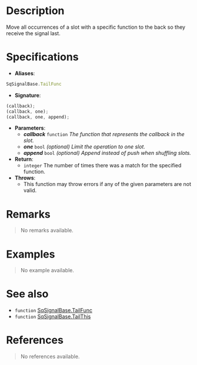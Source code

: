 # Description

Move all occurrences of a slot with a specific function to the back so they receive the signal last.

# Specifications

* **Aliases**:
```js
SqSignalBase.TailFunc
```
* **Signature**:
```js
(callback);
(callback, one);
(callback, one, append);
```
* **Parameters**:
	* **_callback_** `function` *The function that represents the callback in the slot.*
	* **_one_** `bool` *(optional) Limit the operation to one slot.*
	* **_append_** `bool` *(optional) Append instead of push when shuffling slots.*
* **Return**:
	* `integer` The number of times there was a match for the specified function.
* **Throws**:
	* This function may throw errors if any of the given parameters are not valid.

# Remarks

> No remarks available.

# Examples

> No example available.

# See also

* `function` [SqSignalBase.TailFunc](Function.SqSignalBase.Tail)
* `function` [SqSignalBase.TailThis](Function.SqSignalBase.TailThis)

# References

> No references available.
